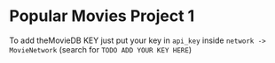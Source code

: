 # Popular Movies Project 1

To add theMovieDB KEY just put your key in `api_key` inside `network -> MovieNetwork` (search for `TODO ADD YOUR KEY HERE`)
